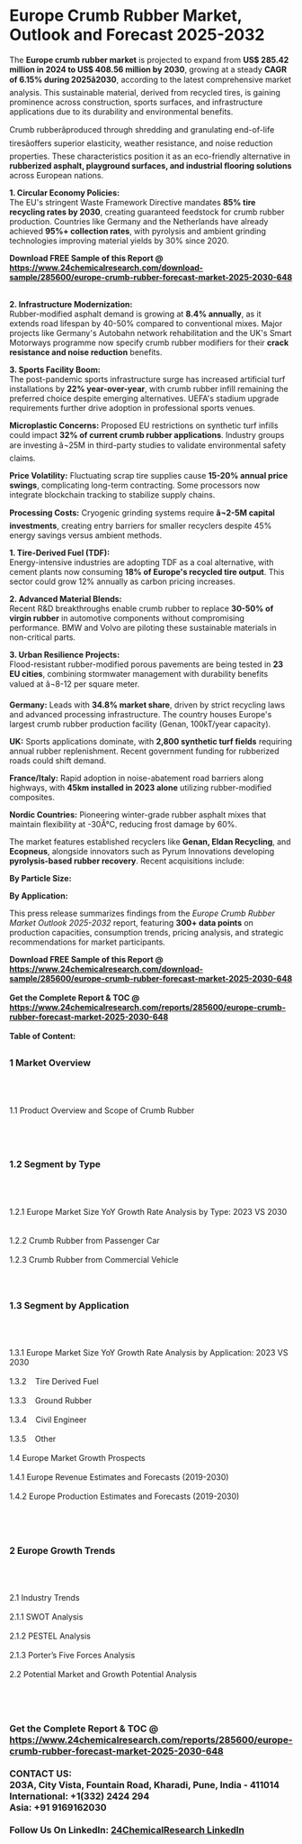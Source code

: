 <h1>Europe Crumb Rubber Market, Outlook and Forecast 2025-2032</h1><p>The <strong>Europe crumb rubber market</strong> is projected to expand from <strong>US$ 285.42 million in 2024 to US$ 408.56 million by 2030</strong>, growing at a steady <strong>CAGR of 6.15% during 2025â2030</strong>, according to the latest comprehensive market analysis. This sustainable material, derived from recycled tires, is gaining prominence across construction, sports surfaces, and infrastructure applications due to its durability and environmental benefits.</p><p>Crumb rubberâproduced through shredding and granulating end-of-life tiresâoffers superior elasticity, weather resistance, and noise reduction properties. These characteristics position it as an eco-friendly alternative in <strong>rubberized asphalt, playground surfaces, and industrial flooring solutions</strong> across European nations.</p><p><strong>1. Circular Economy Policies:</strong><br>
The EU's stringent Waste Framework Directive mandates <strong>85% tire recycling rates by 2030</strong>, creating guaranteed feedstock for crumb rubber production. Countries like Germany and the Netherlands have already achieved <strong>95%+ collection rates</strong>, with pyrolysis and ambient grinding technologies improving material yields by 30% since 2020.</p><div><b>Download FREE Sample of this Report @ 
            <a href="https://www.24chemicalresearch.com/download-sample/285600/europe-crumb-rubber-forecast-market-2025-2030-648">
            https://www.24chemicalresearch.com/download-sample/285600/europe-crumb-rubber-forecast-market-2025-2030-648</a></b></div><br><p><strong>2. Infrastructure Modernization:</strong><br>
Rubber-modified asphalt demand is growing at <strong>8.4% annually</strong>, as it extends road lifespan by 40-50% compared to conventional mixes. Major projects like Germany's Autobahn network rehabilitation and the UK's Smart Motorways programme now specify crumb rubber modifiers for their <strong>crack resistance and noise reduction</strong> benefits.</p><p><strong>3. Sports Facility Boom:</strong><br>
The post-pandemic sports infrastructure surge has increased artificial turf installations by <strong>22% year-over-year</strong>, with crumb rubber infill remaining the preferred choice despite emerging alternatives. UEFA's stadium upgrade requirements further drive adoption in professional sports venues.</p><p><strong>Microplastic Concerns:</strong> Proposed EU restrictions on synthetic turf infills could impact <strong>32% of current crumb rubber applications</strong>. Industry groups are investing â¬25M in third-party studies to validate environmental safety claims.</p><p><strong>Price Volatility:</strong> Fluctuating scrap tire supplies cause <strong>15-20% annual price swings</strong>, complicating long-term contracting. Some processors now integrate blockchain tracking to stabilize supply chains.</p><p><strong>Processing Costs:</strong> Cryogenic grinding systems require <strong>â¬2-5M capital investments</strong>, creating entry barriers for smaller recyclers despite 45% energy savings versus ambient methods.</p><p><strong>1. Tire-Derived Fuel (TDF):</strong><br>
Energy-intensive industries are adopting TDF as a coal alternative, with cement plants now consuming <strong>18% of Europe's recycled tire output</strong>. This sector could grow 12% annually as carbon pricing increases.</p><p><strong>2. Advanced Material Blends:</strong><br>
Recent R&amp;D breakthroughs enable crumb rubber to replace <strong>30-50% of virgin rubber</strong> in automotive components without compromising performance. BMW and Volvo are piloting these sustainable materials in non-critical parts.</p><p><strong>3. Urban Resilience Projects:</strong><br>
Flood-resistant rubber-modified porous pavements are being tested in <strong>23 EU cities</strong>, combining stormwater management with durability benefits valued at â¬8-12 per square meter.</p><p><strong>Germany:</strong> Leads with <strong>34.8% market share</strong>, driven by strict recycling laws and advanced processing infrastructure. The country houses Europe's largest crumb rubber production facility (Genan, 100kT/year capacity).</p><p><strong>UK:</strong> Sports applications dominate, with <strong>2,800 synthetic turf fields</strong> requiring annual rubber replenishment. Recent government funding for rubberized roads could shift demand.</p><p><strong>France/Italy:</strong> Rapid adoption in noise-abatement road barriers along highways, with <strong>45km installed in 2023 alone</strong> utilizing rubber-modified composites.</p><p><strong>Nordic Countries:</strong> Pioneering winter-grade rubber asphalt mixes that maintain flexibility at -30Â°C, reducing frost damage by 60%.</p><p>The market features established recyclers like <strong>Genan, Eldan Recycling</strong>, and <strong>Ecopneus</strong>, alongside innovators such as Pyrum Innovations developing <strong>pyrolysis-based rubber recovery</strong>. Recent acquisitions include:</p><p>

</p><p><strong>By Particle Size:</strong></p><p><strong>By Application:</strong></p><p>This press release summarizes findings from the <em>Europe Crumb Rubber Market Outlook 2025-2032</em> report, featuring <strong>300+ data points</strong> on production capacities, consumption trends, pricing analysis, and strategic recommendations for market participants.</p><div><b>Download FREE Sample of this Report @ 
            <a href="https://www.24chemicalresearch.com/download-sample/285600/europe-crumb-rubber-forecast-market-2025-2030-648">
            https://www.24chemicalresearch.com/download-sample/285600/europe-crumb-rubber-forecast-market-2025-2030-648</a></b></div><br><div><b>Get the Complete Report & TOC @ 
            <a href="https://www.24chemicalresearch.com/reports/285600/europe-crumb-rubber-forecast-market-2025-2030-648">
            https://www.24chemicalresearch.com/reports/285600/europe-crumb-rubber-forecast-market-2025-2030-648</a></b></div><br>
            <b>Table of Content:</b><p><h2><span style="font-size:16px"><strong>1 Market Overview&nbsp;&nbsp; &nbsp;</strong></span></h2><br />
<br />
<p>1.1 Product Overview and Scope of Crumb Rubber&nbsp;</p><br />
<br />
<h2><strong><span style="font-size:16px">1.2 Segment by Type&nbsp;&nbsp; &nbsp;</span></strong></h2><br />
<br />
<p>1.2.1 Europe Market Size YoY Growth Rate Analysis by Type: 2023 VS 2030&nbsp;&nbsp; &nbsp;<br /><br />
1.2.2 Crumb Rubber from Passenger Car&nbsp;&nbsp; &nbsp;<br /><br />
1.2.3 Crumb Rubber from Commercial Vehicle<br /><br />
<br />
<h2><span style="font-size:16px"><strong>1.3 Segment by Application&nbsp;&nbsp;</strong></span></h2><br />
<br />
<p>1.3.1 Europe Market Size YoY Growth Rate Analysis by Application: 2023 VS 2030&nbsp;&nbsp; &nbsp;<br /><br />
1.3.2&nbsp;&nbsp; &nbsp;Tire Derived Fuel<br /><br />
1.3.3&nbsp;&nbsp; &nbsp;Ground Rubber<br /><br />
1.3.4&nbsp;&nbsp; &nbsp;Civil Engineer<br /><br />
1.3.5&nbsp;&nbsp; &nbsp;Other<br /><br />
1.4 Europe Market Growth Prospects&nbsp;&nbsp; &nbsp;<br /><br />
1.4.1 Europe Revenue Estimates and Forecasts (2019-2030)&nbsp;&nbsp; &nbsp;<br /><br />
1.4.2 Europe Production Estimates and Forecasts (2019-2030)&nbsp;&nbsp;</p><br />
<br />
<h2><span style="font-size:16px"><strong>2 Europe Growth Trends&nbsp;&nbsp; &nbsp;</strong></span></h2><br />
<br />
<p>2.1 Industry Trends&nbsp;&nbsp; &nbsp;<br /><br />
2.1.1 SWOT Analysis&nbsp;&nbsp; &nbsp;<br /><br />
2.1.2 PESTEL Analysis&nbsp;&nbsp; &nbsp;<br /><br />
2.1.3 Porter&rsquo;s Five Forces Analysis&nbsp;&nbsp; &nbsp;<br /><br />
2.2 Potential Market and Growth Potential Analysis&nbsp;&nbsp; &nbsp;</p><br />
<br />
<h2><span style="font-size:16px"><st</p><div><b>Get the Complete Report & TOC @ 
            <a href="https://www.24chemicalresearch.com/reports/285600/europe-crumb-rubber-forecast-market-2025-2030-648">
            https://www.24chemicalresearch.com/reports/285600/europe-crumb-rubber-forecast-market-2025-2030-648</a></b></div><br><b>CONTACT US:</b><br>
            203A, City Vista, Fountain Road, Kharadi, Pune, India - 411014<br>
            International: +1(332) 2424 294<br>
            Asia: +91 9169162030 <br><br>
            Follow Us On LinkedIn: <a href="https://www.linkedin.com/company/24chemicalresearch/">24ChemicalResearch LinkedIn</a>